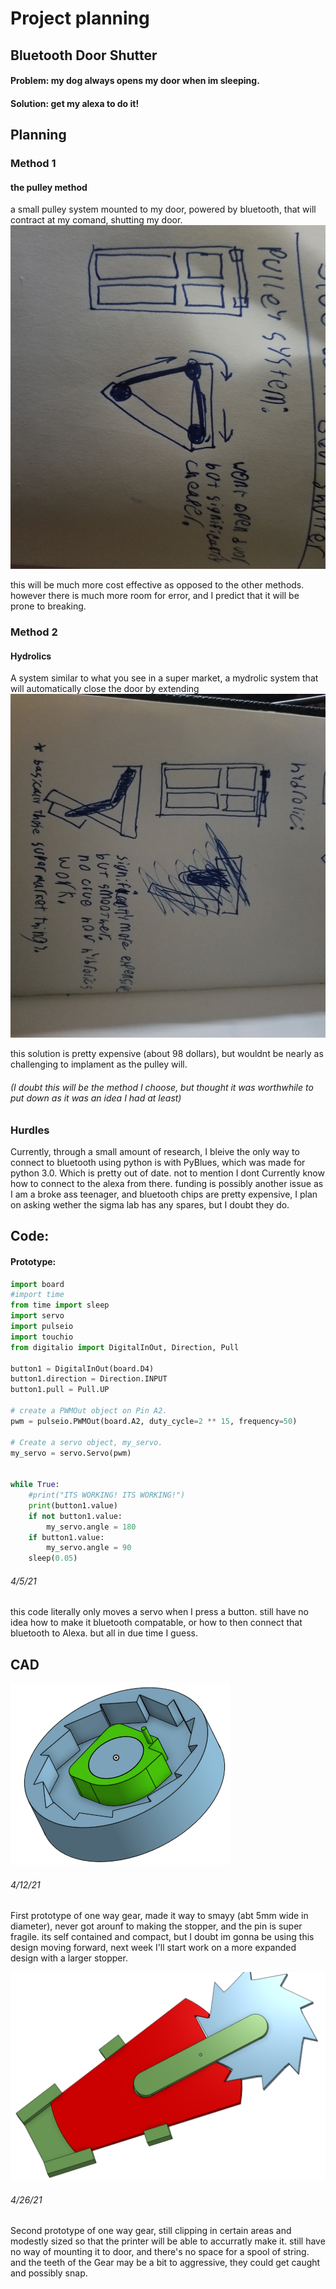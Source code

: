# Project planning
## Bluetooth Door Shutter

#### Problem: my dog always opens my door when im sleeping.

#### Solution: get my alexa to do it!

## Planning

### Method 1
#### the pulley method
a small pulley system mounted to my door, powered by bluetooth, that will contract at my comand, shutting my door.
[<img src="/20210124_184741.jpg" alt="20210124_184741.jpg" width="550" height="550">](20210124_184741.jpg)

this will be much more cost effective as opposed to the other methods.  however there is much more room for error, and I predict that it will be prone to breaking.

### Method 2
#### Hydrolics
A system similar to what you see in a super market, a mydrolic system that will automatically close the door by extending
[<img src="/20210124_185844.jpg" width="550" height="550">](20210124_185844.jpg)


this solution is pretty expensive (about 98 dollars), but wouldnt be nearly as challenging to implament as the pulley will. 

###### (I doubt this will be the method I choose, but thought it was worthwhile to put down as it was an idea I had at least)

### Hurdles

Currently, through a small amount of research, I bleive the only way to connect to bluetooth using python is with PyBlues, which was made for python 3.0.  Which is pretty out of date.  not to mention I dont Currently know how to connect to the alexa from there.  funding is possibly another issue as I am a broke ass teenager, and bluetooth chips are pretty expensive, I plan on asking wether the sigma lab has any spares, but I doubt they do. 

## Code:
#### Prototype:
```python
import board
#import time
from time import sleep
import servo
import pulseio
import touchio
from digitalio import DigitalInOut, Direction, Pull

button1 = DigitalInOut(board.D4)
button1.direction = Direction.INPUT
button1.pull = Pull.UP

# create a PWMOut object on Pin A2.
pwm = pulseio.PWMOut(board.A2, duty_cycle=2 ** 15, frequency=50)
 
# Create a servo object, my_servo.
my_servo = servo.Servo(pwm)


while True:
    #print("ITS WORKING! ITS WORKING!")
    print(button1.value)
    if not button1.value:
        my_servo.angle = 180
    if button1.value:
        my_servo.angle = 90
    sleep(0.05)
   ```
   ###### _4/5/21_
   
   this code literally only moves a servo when I press a button.  still have no idea how to make it bluetooth compatable, or how to then connect that bluetooth to Alexa.  but all in due time I guess.
## CAD
<img src="/stoopidgear.PNG" >
 
 ###### _4/12/21_
 First prototype of one way gear, made it way to smayy (abt 5mm wide in diameter), never got arounf to making the stopper, and the pin is super fragile.  its self contained and compact, but I doubt im gonna be using this design moving forward, next week I'll start work on a more expanded design with a larger stopper.

<img src="/Capture.PNG" >

###### _4/26/21_

Second prototype of one way gear, still clipping in certain areas and modestly sized so that the printer will be able to accurratly make it.  still have no way of mounting it to door, and there's no space for a spool of string. and the teeth of the Gear may be a bit to aggressive, they could get caught and possibly snap.
